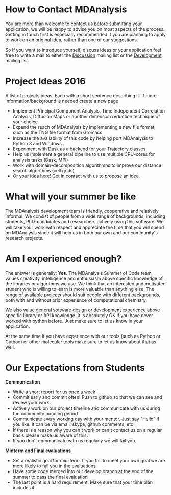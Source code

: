 # How to Contact MDAnalysis

You are more than welcome to contact us before submitting your application, we will be happy to advise you on most aspects of the process. Getting in touch first is especially recommended if you are planning to apply to work on an original idea, rather than one of our suggestions.

So if you want to introduce yourself, discuss ideas or your application feel free to write a mail to either the [Discussion](http://groups.google.com/group/mdnalysis-discussion) mailing list or the [Development](http://groups.google.com/group/mdnalysis-devel) mailing list.

# Project Ideas 2016

A list of projects ideas. Each with a short sentence describing it. If more information/background is needed create a new page

- Implement Principal Component Analysis, Time Independent Correlation Analysis, Diffusion Maps or another dimension reduction technique of your choice
- Expand the reach of MDAnalysis by implementing a new file format, such as the TNG file format from Gromacs
- Increase the availability of this code by helping port MDAnalysis to Python 3 and Windows.
- Experiment with Dask as a backend for your Trajectory classes.
- Help us implement a general pipeline to use multiple CPU-cores for analysis tasks (Dask, MPI)
- Work with domain-decomposition algorithmns to improve our distance search algorithms (cell grids)
- Or your idea here! Get in contact with us to propose an idea.


# What will your summer be like

The MDAnalysis development team is friendly, cooperative and relatively informal. We consist of people from a wide range of backgrounds, including students, PhD-candidates and researchers actively using this software.
We will take your work with respect and appreciate the time that you will spend on MDAnalysis since it will help us in both our own and our community's research projects.

# Am I experienced enough?

The answer is generally: **Yes**. The MDAnalysis Summer of Code team values creativity, intelligence and enthusiasm above specific knowledge of the libraries or algorithms we use. We think that an interested and motivated student who is willing to learn is more valuable than anything else.
The range of available projects should suit people with different backgrounds, both with and without prior experience of computational chemistry.

We also value general software design or development experience above specific library or API knowledge. It is absolutely OK if you have never worked with python before. Just make sure to let us know in your application.

At the same time if you have experience with our tools (such as Python or Cython) or other molecular tools make sure to let us know about that as well.

# Our Expectations from Students

**Communication**

- Write a short report for us once a week
- Commit early and commit often! Push to github so that we can see and review your work.
- Actively work on our project timeline and communicate with us during the community bonding period
- Communicate every working day with your mentor. Just say "Hello" if you like. It can be via email, skype, github comments, etc
- If there is a reason why you can't work or can't contact us on a regular basis please make us aware of this.
- If you don't communicate with us regularly we will fail you.

**Midterm and Final evaluations**

- Set a realistic goal for mid-term. If you fail to meet your own goal we are more likely to fail you in the evaluations
- Have some code merged into our develop branch at the end of the summer to pass the final evaluation
- The last point is a hard requirement. Make sure that your time plan includes it.
